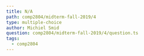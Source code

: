 ```yaml
---
title: N/A
path: comp2804/midterm-fall-2019/4
type: multiple-choice
author: Michiel Smid
question: comp2804/midterm-fall-2019/4/question.ts
tags:
  - comp2804
---
```

